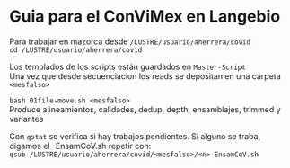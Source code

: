 # Guia para el ConViMex en Langebio    
Para trabajar en mazorca desde  `/LUSTRE/usuario/aherrera/covid `    
`cd /LUSTRE/usuario/aherrera/covid `    

Los templados de los scripts están guardados en `Master-Script`      
Una vez que desde secuenciacion los reads se depositan en una carpeta `<mesfalso>`     

`bash 01file-move.sh <mesfalso>`     
Produce alineamientos, calidades, dedup, depth, ensamblajes, trimmed y variantes     

Con `qstat` se verifica si hay trabajos pendientes. Si alguno se traba, digamos el <n>-EnsamCoV.sh repetir con:   
`qsub /LUSTRE/usuario/aherrera/covid/<mesfalso>/<n>-EnsamCoV.sh `    
  
